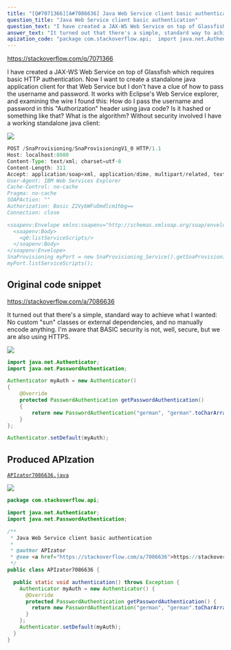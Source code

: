 ```yaml
---
title: "[Q#7071366][A#7086636] Java Web Service client basic authentication"
question_title: "Java Web Service client basic authentication"
question_text: "I have created a JAX-WS Web Service on top of Glassfish which requires basic HTTP authentication. Now I want to create a standalone java application client for that Web Service but I don't have a clue of how to pass the username and password. It works with Eclipse's Web Service explorer, and examining the wire I found this: How do I pass the username and password in this \"Authorization\" header using java code? Is it hashed or something like that? What is the algorithm? Without security involved I have a working standalone java client:"
answer_text: "It turned out that there's a simple, standard way to achieve what I wanted: No custom \"sun\" classes or external dependencies, and no manually encode anything. I'm aware that BASIC security is not, well, secure, but we are also using HTTPS."
apization_code: "package com.stackoverflow.api;  import java.net.Authenticator; import java.net.PasswordAuthentication;  /**  * Java Web Service client basic authentication  *  * @author APIzator  * @see <a href=\"https://stackoverflow.com/a/7086636\">https://stackoverflow.com/a/7086636</a>  */ public class APIzator7086636 {    public static void authentication() throws Exception {     Authenticator myAuth = new Authenticator() {       @Override       protected PasswordAuthentication getPasswordAuthentication() {         return new PasswordAuthentication(\"german\", \"german\".toCharArray());       }     };     Authenticator.setDefault(myAuth);   } }"
---
```


https://stackoverflow.com/q/7071366

I have created a JAX-WS Web Service on top of Glassfish which requires basic HTTP authentication.
Now I want to create a standalone java application client for that Web Service but I don&#x27;t have a clue of how to pass the username and password.
It works with Eclipse&#x27;s Web Service explorer, and examining the wire I found this:
How do I pass the username and password in this &quot;Authorization&quot; header using java code? Is it hashed or something like that? What is the algorithm?
Without security involved I have a working standalone java client:


<div class="code-logo"><img src="/stackoverflow.png" /></div>

```java
POST /SnaProvisioning/SnaProvisioningV1_0 HTTP/1.1
Host: localhost:8080
Content-Type: text/xml; charset=utf-8
Content-Length: 311
Accept: application/soap+xml, application/dime, multipart/related, text/*
User-Agent: IBM Web Services Explorer
Cache-Control: no-cache
Pragma: no-cache
SOAPAction: ""
Authorization: Basic Z2VybWFuOmdlcm1hbg==
Connection: close

<soapenv:Envelope xmlns:soapenv="http://schemas.xmlsoap.org/soap/envelope/" xmlns:q0="http://ngin.ericsson.com/sna/types/v1.0" xmlns:xsd="http://www.w3.org/2001/XMLSchema" xmlns:xsi="http://www.w3.org/2001/XMLSchema-instance">
  <soapenv:Body>
    <q0:listServiceScripts/>
  </soapenv:Body>
</soapenv:Envelope>
SnaProvisioning myPort = new SnaProvisioning_Service().getSnaProvisioningV10Port();
myPort.listServiceScripts();
```


## Original code snippet

https://stackoverflow.com/a/7086636

It turned out that there&#x27;s a simple, standard way to achieve what I wanted:
No custom &quot;sun&quot; classes or external dependencies, and no manually encode anything.
I&#x27;m aware that BASIC security is not, well, secure, but we are also using HTTPS.

<div class="code-logo"><img src="/stackoverflow.png" /></div>

```java
import java.net.Authenticator;
import java.net.PasswordAuthentication;

Authenticator myAuth = new Authenticator() 
{
    @Override
    protected PasswordAuthentication getPasswordAuthentication()
    {
        return new PasswordAuthentication("german", "german".toCharArray());
    }
};

Authenticator.setDefault(myAuth);
```

## Produced APIzation

[`APIzator7086636.java`](https://github.com/pasqualesalza/apization-temp-data/raw/master/search/APIzator7086636.java)

<div class="code-logo"><img src="/apizator.png" /></div>

```java
package com.stackoverflow.api;

import java.net.Authenticator;
import java.net.PasswordAuthentication;

/**
 * Java Web Service client basic authentication
 *
 * @author APIzator
 * @see <a href="https://stackoverflow.com/a/7086636">https://stackoverflow.com/a/7086636</a>
 */
public class APIzator7086636 {

  public static void authentication() throws Exception {
    Authenticator myAuth = new Authenticator() {
      @Override
      protected PasswordAuthentication getPasswordAuthentication() {
        return new PasswordAuthentication("german", "german".toCharArray());
      }
    };
    Authenticator.setDefault(myAuth);
  }
}

```